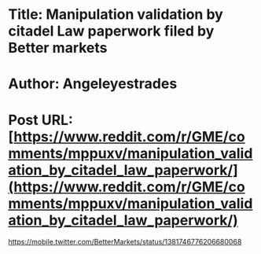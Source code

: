 # Title: Manipulation validation by citadel Law paperwork filed by Better markets
# Author: Angeleyestrades
# Post URL: [https://www.reddit.com/r/GME/comments/mppuxv/manipulation_validation_by_citadel_law_paperwork/](https://www.reddit.com/r/GME/comments/mppuxv/manipulation_validation_by_citadel_law_paperwork/)


https://mobile.twitter.com/BetterMarkets/status/1381746776206680068